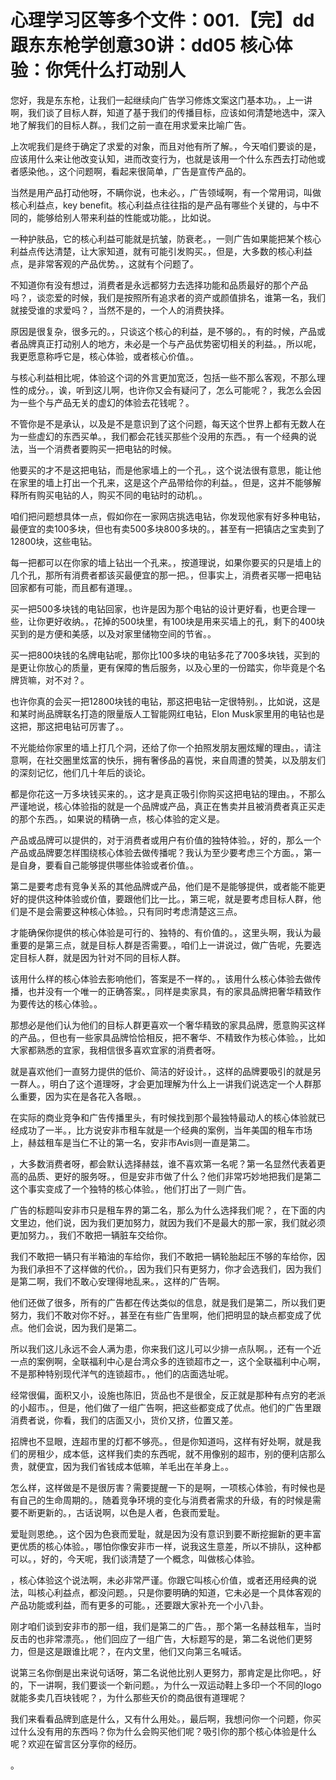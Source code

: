 # 心理学习区等多个文件：001.【完】dd跟东东枪学创意30讲：dd05 核心体验：你凭什么打动别人 

您好，我是东东枪，让我们一起继续向广告学习修炼文案这门基本功。，上一讲啊，我们谈了目标人群，知道了基于我们的传播目标，应该如何清楚地选中，深入地了解我们的目标人群。，我们之前一直在用求爱来比喻广告。

上次呢我们是终于确定了求爱的对象，而且对他有所了解。，今天咱们要谈的是，应该用什么来让他改变认知，进而改变行为，也就是该用一个什么东西去打动他或者感染他。，这个问题啊，看起来很简单，广告是宣传产品的。

当然是用产品打动他呀，不瞒你说，也未必。，广告领域啊，有一个常用词，叫做核心利益点，key benefit。核心利益点往往指的是产品有哪些个关键的，与中不同的，能够给别人带来利益的性能或功能。，比如说。

一种护肤品，它的核心利益可能就是抗皱，防衰老。，一则广告如果能把某个核心利益点传达清楚，让大家知道，就有可能引发购买。，但是，大多数的核心利益点，是非常客观的产品优势。，这就有个问题了。

不知道你有没有想过，消费者是永远都努力去选择功能和品质最好的那个产品吗？，谈恋爱的时候，我们是按照所有追求者的资产或颜值排名，谁第一名，我们就接受谁的求爱吗？，当然不是的，一个人的消费抉择。

原因是很复杂，很多元的。，只谈这个核心的利益，是不够的。，有的时候，产品或者品牌真正打动别人的地方，未必是一个与产品优势密切相关的利益。，所以呢，我更愿意称呼它是，核心体验，或者核心价值。。

与核心利益相比呢，体验这个词的外言更加宽泛，包括一些不那么客观，不那么理性的成分。，诶，听到这儿啊，也许你又会有疑问了，怎么可能呢？，我怎么会因为一些个与产品无关的虚幻的体验去花钱呢？。

不管你是不是承认，以及是不是意识到了这个问题，每天这个世界上都有无数人在为一些虚幻的东西买单。，我们都会花钱买那些个没用的东西。，有一个经典的说法，当一个消费者要购买一把电钻的时候。

他要买的才不是这把电钻，而是他家墙上的一个孔。，这个说法很有意思，能让他在家里的墙上打出一个孔来，这是这个产品带给你的利益。，但是，这并不能够解释所有购买电钻的人，购买不同的电钻时的动机。。

咱们把问题想具体一点，假如你在一家网店挑选电钻，你发现他家有好多种电钻，最便宜的卖100多块，但也有卖500多块800多块的。，甚至有一把镇店之宝卖到了12800块，这些电钻。

每一把都可以在你家的墙上钻出一个孔来。，按道理说，如果你要买的只是墙上的几个孔，那所有消费者都该买最便宜的那一把。，但事实上，消费者买哪一把电钻回家都有可能，而且都有道理。。

买一把500多块钱的电钻回家，也许是因为那个电钻的设计更好看，也更合理一些，让你更好收纳。，花掉的500块里，有100块是用来买墙上的孔，剩下的400块买到的是方便和美感，以及对家里储物空间的节省。。

买一把800块钱的名牌电钻呢，那你比100多块的电钻多花了700多块钱，买到的是更让你放心的质量，更有保障的售后服务，以及心里的一份踏实，你毕竟是个名牌货嘛，对不对？。

也许你真的会买一把12800块钱的电钻，那这把电钻一定很特别。，比如说，这是和某时尚品牌联名打造的限量版人工智能网红电钻，Elon Musk家里用的电钻也是这把，那这把电钻可厉害了。。

不光能给你家里的墙上打几个洞，还给了你一个拍照发朋友圈炫耀的理由。，请注意啊，在社交圈里炫富的快乐，拥有奢侈品的喜悦，来自周遭的赞美，以及朋友们的深刻记忆，他们几十年后的谈论。

都是你花这一万多块钱买来的。，这才是真正吸引你购买这把电钻的理由。，不那么严谨地说，核心体验指的就是一个品牌或产品，真正在售卖并且被消费者真正买走的那个东西。，如果说的精确一点，核心体验的定义是。

产品或品牌可以提供的，对于消费者或用户有价值的独特体验。，好的，那么一个产品或品牌要怎样围绕核心体验去做传播呢？我认为至少要考虑三个方面。，第一是自身，要看自己能够提供哪些体验或者价值。。

第二是要考虑有竞争关系的其他品牌或产品，他们是不是能够提供，或者能不能更好的提供这种体验或价值，要跟他们比一比。，第三呢，就是要考虑目标人群，他们是不是会需要这种核心体验。，只有同时考虑清楚这三点。

才能确保你提供的核心体验是可行的、独特的、有价值的。，这里头啊，我认为最重要的是第三点，就是目标人群是否需要。，咱们上一讲说过，做广告呢，先要选定目标人群，就是因为针对不同的目标人群。

该用什么样的核心体验去影响他们，答案是不一样的。，该用什么核心体验去做传播，也并没有一个唯一的正确答案。，同样是卖家具，有的家具品牌把奢华精致作为要传达的核心体验。。

那想必是他们认为他们的目标人群更喜欢一个奢华精致的家具品牌，愿意购买这样的产品。，但也有一些家具品牌恰恰相反，把不奢华、不精致作为核心体验。，比如大家都熟悉的宜家，我相信很多喜欢宜家的消费者呀。

就是喜欢他们一直努力提供的低价、简洁的好设计。，这样的品牌要吸引的就是另一群人。，明白了这个道理呀，才会更加理解为什么上一讲我们说选定一个人群那么重要，因为实在是各花入各眼。。

在实际的商业竞争和广告传播里头，有时候找到那个最独特最动人的核心体验就已经成功了一半。，比方说安非市租车就是一个经典的案例，当年美国的租车市场上，赫兹租车是当仁不让的第一名，安非市Avis则一直是第二。

，大多数消费者呀，都会默认选择赫兹，谁不喜欢第一名呢？第一名显然代表着更高的品质、更好的服务呀。，但是安非市做了什么？他们非常巧妙地把我们是第二这个事实变成了一个独特的核心体验。，他们打出了一则广告。

广告的标题叫安非市只是租车界的第二名，那么为什么选择我们呢？，在下面的内文里边，他们说，因为我们更加努力，就因为我们不是最大的那一家，我们就必须更加努力。，我们不敢把一辆脏车交给你。

我们不敢把一辆只有半箱油的车给你，我们不敢把一辆轮胎起压不够的车给你，因为我们承担不了这样做的代价。，因为我们只有更努力，你才会选我们，因为我们是第二啊，我们不敢心安理得地乱来。，这样的广告啊。

他们还做了很多，所有的广告都在传达类似的信息，就是我们是第二，所以我们更努力，我们不敢对你不好。，甚至在有些广告里啊，他们把明显的缺点都变成了优点。他们会说，因为我们是第二。

所以我们这儿永远不会人满为患，你来我们这儿可以少排一点队啊。，还有一个近一点的案例啊，全联福利中心是台湾众多的连锁超市之一，这个全联福利中心啊，不是那种特别现代洋气的连锁超市。，他们的店面选址呢。

经常很偏，面积又小，设施也陈旧，货品也不是很全，反正就是那种有点穷的老派的小超市。，但是，他们做了一组广告啊，把这些都变成了优点。他们的广告里跟消费者说，你看，我们的店面又小，货价又挤，位置又差。

招牌也不显眼，连超市里的灯都不够亮。，但是你知道吗，这样有好处啊，就是我们的房租少，成本低，这样我们卖的东西呢，就不用像别的超市，别的便利店那么贵，就便宜，因为我们省钱成本低嘛，羊毛出在羊身上。。

怎么样，这样做是不是很厉害？需要提醒一下的是啊，一项核心体验，有时候也是有自己的生命周期的。，随着竞争环境的变化与消费者需求的升级，有的时候是需要不断更新的。，古话说啊，以色是人者，色衰而爱耻。

爱耻则恩绝。，这个因为色衰而爱耻，就是因为没有意识到要不断挖掘新的更丰富更优质的核心体验。，哪怕你像安非市一样，说我这生意差，所以不排队，这种都可以。，好的，今天呢，我们谈清楚了一个概念，叫做核心体验。

，核心体验这个说法啊，未必非常严谨。你跟它叫核心价值，或者还用经典的说法，叫核心利益点，都没问题。，只是你要明确的知道，它未必是一个具体客观的产品功能或利益，而有更多的可能。，还要跟大家补充一个小八卦。

刚才咱们谈到安非市的那一组，我们是第二的广告。，那个第一名赫兹租车，当时反击的也非常漂亮。，他们回应了一组广告，大标题写的是，第二名说他们更努力，但是这是跟谁比呢？，在内文里，他们又向第三名喊话。

说第三名你倒是出来说句话呀，第二名说他比别人更努力，那肯定是比你吧。，好的，下一讲啊，我们要谈一个新问题。，为什么一双运动鞋上多印一个不同的logo就能多卖几百块钱呢？，为什么那些天价的商品很有道理呢？

我们来看看品牌到底是什么，又有什么用处。，最后啊，我想问你一个问题，你买过什么没有用的东西吗？你为什么会购买他们呢？吸引你的那个核心体验是什么呢？欢迎在留言区分享你的经历。

。